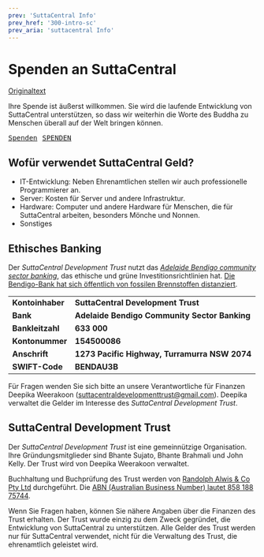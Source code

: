 ```yaml
---
prev: 'SuttaCentral Info'
prev_href: '300-intro-sc'
prev_aria: 'suttacentral Info'
---
```

# Spenden an SuttaCentral
<a href="https://suttacentral.net/donations" target="_blank">Originaltext</a>

Ihre Spende ist äußerst willkommen. Sie wird die laufende Entwicklung von SuttaCentral unterstützen, so dass wir weiterhin die Worte des Buddha zu Menschen überall auf der Welt bringen können.

<kbd><a href="https://suttacentral.net/donate-now">Spenden</a></kbd><kbd style="text-align: center; padding: 10px;"><a href="https://suttacentral.net/donate-now">SPENDEN</a></kbd>

## Wofür verwendet SuttaCentral Geld?

* IT-Entwicklung: Neben Ehrenamtlichen stellen wir auch professionelle Programmierer an.
* Server: Kosten für Server und andere Infrastruktur.
* Hardware: Computer und andere Hardware für Menschen, die für SuttaCentral arbeiten, besonders Mönche und Nonnen.
* Sonstiges

## Ethisches Banking

Der *SuttaCentral Development Trust* nutzt das [*Adelaide Bendigo community sector banking*](https://www.communitysectorbanking.com.au/), das ethische und grüne Investitionsrichtlinien hat. [Die Bendigo-Bank hat sich öffentlich von fossilen Brennstoffen distanziert](https://www.climatecouncil.org.au/what-you-need-to-know-about-fossil-fuel-divestment/).

<table>
<tr>
	<td><b>Kontoinhaber</b> 	</td>
<td><b>SuttaCentral Development Trust</b></td></tr>
<tr>
	<td><b>Bank</b> 	</td>
<td><b>Adelaide Bendigo Community Sector Banking</b></td></tr>
<tr>
	<td><b>Bankleitzahl</b> 	</td>
<td><b>633 000</b></td></tr>
<tr>
	<td><b>Kontonummer</b> 	</td>
<td><b>154500086</b></td></tr>
<tr>
	<td><b>Anschrift</b> 	</td>
<td><b>1273 Pacific Highway, Turramurra NSW 2074</b></td></tr>
<tr>
	<td><b>SWIFT-Code</b> 	</td>
<td><b>BENDAU3B</b></td></tr>
</table>

Für Fragen wenden Sie sich bitte an unsere Verantwortliche für Finanzen Deepika Weerakoon (suttacentraldevelopmenttrust@gmail.com). Deepika verwaltet die Gelder im Interesse des *SuttaCentral Development Trust*.

## SuttaCentral Development Trust

Der *SuttaCentral Development Trust* ist eine gemeinnützige Organisation. Ihre Gründungsmitglieder sind Bhante Sujato, Bhante Brahmali und John Kelly. Der Trust wird von Deepika Weerakoon verwaltet.

Buchhaltung und Buchprüfung des Trust werden von [Randolph Alwis & Co Pty Ltd](https://www.alwisco.com.au/) durchgeführt. Die [ABN (Australian Business Number) lautet 858 188 75744](https://abr.business.gov.au/ABN/View/858%20188%2075744).

Wenn Sie Fragen haben, können Sie nähere Angaben über die Finanzen des Trust erhalten. Der Trust wurde einzig zu dem Zweck gegründet, die Entwicklung von SuttaCentral zu unterstützen. Alle Gelder des Trust werden nur für SuttaCentral verwendet, nicht für die Verwaltung des Trust, die ehrenamtlich geleistet wird.
